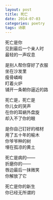 ```yaml
---
layout: post
title: 死亡
date: 2014-07-03
categories: poetry
tags: 诗歌
---
```


死亡是你  
见到最后一个亲人时  
最轻的一声叹息  

是别人帮你穿好了衣服  
坐在沙发里  
瘦骨嶙峋  
盯着火炉  
铺开一条朝你逼近的路  

死亡是，死亡是  
你儿女的哭声  
在你的耳蜗外盘旋  
却入不了你的眼  

是你自己钉好的棺材  
用了五十年的榆木  
你爷爷种的树  
埋在孤凉的黄土  

死亡是病的——  
折磨你的——  
唇边最后一抹微笑  
你解放了它  

死亡是你的新生  
你已经无所谓的  